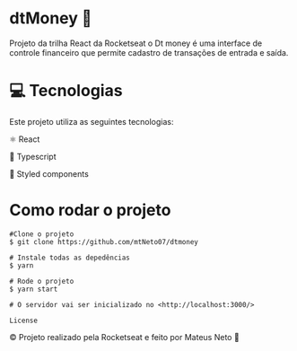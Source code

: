 # dtMoney 🚀
Projeto da trilha React da Rocketseat o Dt money é uma interface de controle financeiro que permite cadastro de transações de entrada e saída.
# 💻 Tecnologias

Este projeto utiliza as seguintes tecnologias:

 ⚛️ React
 
💚 Typescript

💅 Styled components
    
    
# Como rodar o projeto

    #Clone o projeto
    $ git clone https://github.com/mtNeto07/dtmoney

    # Instale todas as depedências
    $ yarn

    # Rode o projeto
    $ yarn start

    # O servidor vai ser inicializado no <http://localhost:3000/>
    
    License

© Projeto realizado pela Rocketseat e feito por Mateus Neto 🤝


